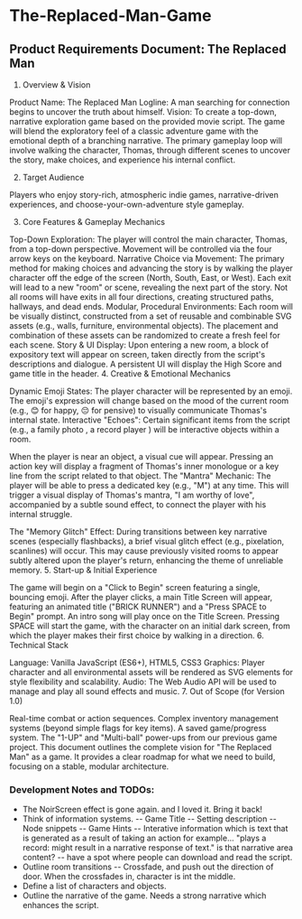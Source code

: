# The-Replaced-Man-Game

## Product Requirements Document: The Replaced Man
1. Overview & Vision

Product Name: The Replaced Man
Logline: A man searching for connection begins to uncover the truth about himself. 
Vision: To create a top-down, narrative exploration game based on the provided movie script. The game will blend the exploratory feel of a classic adventure game with the emotional depth of a branching narrative. The primary gameplay loop will involve walking the character, Thomas, through different scenes to uncover the story, make choices, and experience his internal conflict.

2. Target Audience

Players who enjoy story-rich, atmospheric indie games, narrative-driven experiences, and choose-your-own-adventure style gameplay.

3. Core Features & Gameplay Mechanics

Top-Down Exploration:
The player will control the main character, Thomas, from a top-down perspective.
Movement will be controlled via the four arrow keys on the keyboard.
Narrative Choice via Movement:
The primary method for making choices and advancing the story is by walking the player character off the edge of the screen (North, South, East, or West).
Each exit will lead to a new "room" or scene, revealing the next part of the story.
Not all rooms will have exits in all four directions, creating structured paths, hallways, and dead ends.
Modular, Procedural Environments:
Each room will be visually distinct, constructed from a set of reusable and combinable SVG assets (e.g., walls, furniture, environmental objects).
The placement and combination of these assets can be randomized to create a fresh feel for each scene.
Story & UI Display:
Upon entering a new room, a block of expository text will appear on screen, taken directly from the script's descriptions and dialogue.
A persistent UI will display the High Score and game title in the header.
4. Creative & Emotional Mechanics

Dynamic Emoji States:
The player character will be represented by an emoji.
The emoji's expression will change based on the mood of the current room (e.g., 😊 for happy, 😔 for pensive) to visually communicate Thomas's internal state.
Interactive "Echoes":
Certain significant items from the script (e.g., a family photo , a record player ) will be interactive objects within a room.

When the player is near an object, a visual cue will appear.
Pressing an action key will display a fragment of Thomas's inner monologue or a key line from the script related to that object.
The "Mantra" Mechanic:
The player will be able to press a dedicated key (e.g., "M") at any time.
This will trigger a visual display of Thomas's mantra, "I am worthy of love", accompanied by a subtle sound effect, to connect the player with his internal struggle.

The "Memory Glitch" Effect:
During transitions between key narrative scenes (especially flashbacks), a brief visual glitch effect (e.g., pixelation, scanlines) will occur.
This may cause previously visited rooms to appear subtly altered upon the player's return, enhancing the theme of unreliable memory.
5. Start-up & Initial Experience

The game will begin on a "Click to Begin" screen featuring a single, bouncing emoji.
After the player clicks, a main Title Screen will appear, featuring an animated title ("BRICK RUNNER")  and a "Press SPACE to Begin" prompt.
An intro song will play once on the Title Screen.
Pressing SPACE will start the game, with the character on an initial dark screen, from which the player makes their first choice by walking in a direction.
6. Technical Stack

Language: Vanilla JavaScript (ES6+), HTML5, CSS3
Graphics: Player character and all environmental assets will be rendered as SVG elements for style flexibility and scalability.
Audio: The Web Audio API will be used to manage and play all sound effects and music.
7. Out of Scope (for Version 1.0)

Real-time combat or action sequences.
Complex inventory management systems (beyond simple flags for key items).
A saved game/progress system.
The "1-UP" and "Multi-ball" power-ups from our previous game project.
This document outlines the complete vision for "The Replaced Man" as a game. It provides a clear roadmap for what we need to build, focusing on a stable, modular architecture.


### Development Notes and TODOs:
- The NoirScreen effect is gone again. and I loved it. Bring it back!
- Think of information systems.
-- Game Title
-- Setting description
-- Node snippets
-- Game Hints
-- Interative information which is text that is generated as a result of taking an action for example... "plays a record: might result in a narrative response of text." is that narrative area content?
-- have a spot where people can download and read the script.
- Outline room transitions
-- Crossfade, and push out the direction of door. When the crossfades in, character is int the middle.
- Define a list of characters and objects.
- Outline the narrative of the game. Needs a strong narrative which enhances the script.
